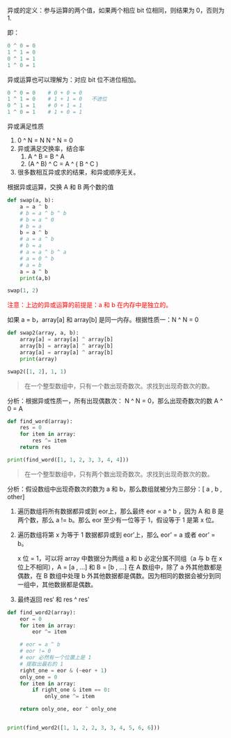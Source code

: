 异或的定义：参与运算的两个值，如果两个相应 bit 位相同，则结果为 0，否则为 1.

即：

```python
0 ^ 0 = 0
1 ^ 1 = 0
0 ^ 1 = 1
1 ^ 0 = 1
```

异或运算也可以理解为：对应 bit 位不进位相加。

```python
0 ^ 0 = 0    # 0 + 0 = 0
1 ^ 1 = 0    # 1 + 1 = 0   不进位
0 ^ 1 = 1    # 0 + 1 = 1
1 ^ 0 = 1    # 1 + 0 = 1
```



异或满足性质

1. 0 ^  N = N       N ^ N = 0
2. 异或满足交换率，结合率
   1. A ^ B  = B ^ A
   2. (A ^ B) ^ C = A ^ ( B ^ C )
3. 很多数相互异或求的结果，和异或顺序无关。



根据异或运算，交换 A 和 B 两个数的值



```python
def swap(a, b):
    a = a ^ b
    # b = a ^ b ^ b
    # b = a ^ 0
    # b = a
    b = a ^ b
    # a = a ^ b
    # b = a
    # a = a ^ b ^ a
    # a = 0 ^ b
    # a = b
    a = a ^ b
    print(a,b)

swap(1, 2)
```

<font color=red>注意：上边的异或运算的前提是：a 和 b 在内存中是独立的。</font>



如果 a = b，array[a] 和 array[b] 是同一内存。根据性质一：N ^ N = 0

```python
def swap2(array, a, b):
    array[a] = array[a] ^ array[b]
    array[b] = array[a] ^ array[b]
    array[a] = array[a] ^ array[b]
    print(array)

swap2([1, 2], 1, 1)
```



> 在一个整型数组中，只有一个数出现奇数次。求找到出现奇数次的数。



分析：根据异或性质一，所有出现偶数次： N ^ N = 0，那么出现奇数次的数 A ^ 0 = A

```python
def find_word(array):
    res = 0
    for item in array:
        res ^= item
    return res

print(find_word([1, 1, 2, 3, 3, 4, 4]))
```



> 在一个整型数组中，只有两个数出现奇数次。求找到出现奇数次的数。



分析：假设数组中出现奇数次的数为 a 和 b，那么数组就被分为三部分：[ a , b , other]

1. 遍历数组将所有数据都异或到 eor上，那么最终 eor = a ^ b ，因为 A 和 B 是两个数，那么 a != b。那么 eor 至少有一位等于 1，假设等于 1 是第 x 位。

2. 遍历数组将第 x 为等于 1 数据都异或到 eor’上，那么 eor’ = a 或者 eor’ = b。

   x 位 = 1，可以将 array 中数据分为两组 a 和 b 必定分属不同组（a 与 b 在 x 位上不相同），A = [a , ...] 和 B = [b , ...] 在 A 数组中，除了 a 外其他数都是偶数，在 B 数组中处理 b 外其他数据都是偶数。因为相同的数据会被分到同一组中，其他数据都是偶数。

3. 最终返回 res‘ 和 res ^ res' 



```python
def find_word2(array):
    eor = 0
    for item in array:
        eor ^= item

    # eor = a ^ b
    # eor != 0
    # eor 必然有一个位置上是 1
    # 提取出最右的 1
    right_one = eor & (~eor + 1)
    only_one = 0
    for item in array:
        if right_one & item == 0:
            only_one ^= item

    return only_one, eor ^ only_one


print(find_word2([1, 1, 2, 2, 3, 3, 4, 5, 6, 6]))
```


